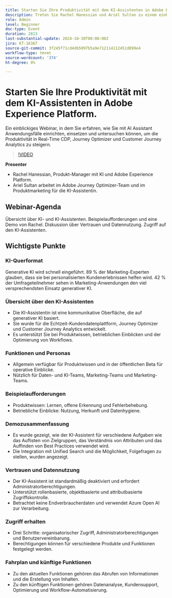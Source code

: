 ```yaml
---
title: Starten Sie Ihre Produktivität mit dem KI-Assistenten in Adobe Experience Platform.
description: Treten Sie Rachel Hanessian und Ariel Sultan zu einem einblickigen Webinar bei, in dem Sie erfahren, wie Sie mit AI Assistant Anwendungsfälle einrichten, Erste Schritte unternehmen und untersuchen können, um die Produktivität in Real-Time CDP, Journey Optimizer und Customer Journey Analytics zu steigern.
role: Admin
level: Beginner
doc-type: Event
duration: 2813
last-substantial-update: 2024-10-30T00:00:00Z
jira: KT-16367
source-git-commit: 3f245f71cd4db5097b5a9e712114112451d899e4
workflow-type: tm+mt
source-wordcount: '374'
ht-degree: 0%

---
```



# Starten Sie Ihre Produktivität mit dem KI-Assistenten in Adobe Experience Platform.

Ein einblickiges Webinar, in dem Sie erfahren, wie Sie mit AI Assistant Anwendungsfälle einrichten, einsetzen und untersuchen können, um die Produktivität in Real-Time CDP, Journey Optimizer und Customer Journey Analytics zu steigern.

>[!VIDEO](https://video.tv.adobe.com/v/3435344/?learn=on)

**Presenter**

* Rachel Hanessian, Produkt-Manager mit KI und Adobe Experience Platform.
* Ariel Sultan arbeitet im Adobe Journey Optimizer-Team und im Produktmarketing für die KI-Assistentin.

## Webinar-Agenda

Übersicht über KI- und KI-Assistenten.
Beispielaufforderungen und eine Demo von Rachel.
Diskussion über Vertrauen und Datennutzung.
Zugriff auf den KI-Assistenten.

## Wichtigste Punkte

### KI-Querformat

Generative KI wird schnell eingeführt. 89 % der Marketing-Experten glauben, dass sie bei personalisierten Kundenerlebnissen helfen wird.
42 % der Umfrageteilnehmer sehen in Marketing-Anwendungen den viel versprechendsten Einsatz generativer KI.

### Übersicht über den KI-Assistenten

* Die KI-Assistentin ist eine kommunikative Oberfläche, die auf generativer KI basiert.
* Sie wurde für die Echtzeit-Kundendatenplattform, Journey Optimizer und Customer Journey Analytics entwickelt.
* Es unterstützt Sie bei Produktwissen, betrieblichen Einblicken und der Optimierung von Workflows.

### Funktionen und Personas

* Allgemein verfügbar für Produktwissen und in der öffentlichen Beta für operative Einblicke.
* Nützlich für Daten- und KI-Teams, Marketing-Teams und Marketing-Teams.

### Beispielaufforderungen

* Produktwissen: Lernen, offene Erkennung und Fehlerbehebung.
* Betriebliche Einblicke: Nutzung, Herkunft und Datenhygiene.

### Demozusammenfassung

* Es wurde gezeigt, wie der KI-Assistent für verschiedene Aufgaben wie das Auflisten von Zielgruppen, das Verständnis von Attributen und das Auffinden von Best Practices verwendet wird.
* Die Integration mit Unified Search und die Möglichkeit, Folgefragen zu stellen, wurden angezeigt.

### Vertrauen und Datennutzung

* Der KI-Assistent ist standardmäßig deaktiviert und erfordert Administratorberechtigungen.
* Unterstützt rollenbasierte, objektbasierte und attributbasierte Zugriffskontrolle.
* Betrachtet keine Endverbraucherdaten und verwendet Azure Open AI zur Verarbeitung.

### Zugriff erhalten

* Drei Schritte: organisatorischer Zugriff, Administratorberechtigungen und Benutzervereinbarung.
* Berechtigungen können für verschiedene Produkte und Funktionen festgelegt werden.

### Fahrplan und künftige Funktionen

* Zu den aktuellen Funktionen gehören das Abrufen von Informationen und die Erstellung von Inhalten.
* Zu den künftigen Funktionen gehören Datenanalyse, Kundensupport, Optimierung und Workflow-Automatisierung.
